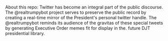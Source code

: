 About this repo: Twitter has become an integral part of the public discourse. The @realtrumpybot project serves to preserve the public record by creating a real-time mirror of the President's personal twitter handle. The @realtrumpybot reminds its audience of the gravitas of these special tweets by generating Executive Order memes fit for display in the. future DJT presidential library.
